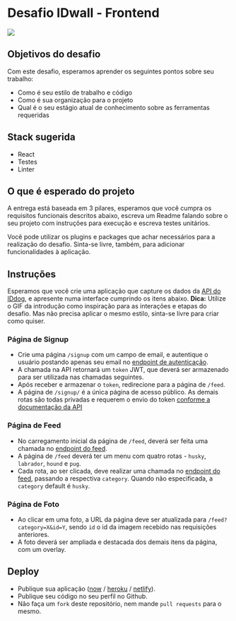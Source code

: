 # Desafio IDwall - Frontend

<img src="https://github.com/idwall/desafios-iddog/blob/master/frontend/media/id-dog.gif?raw=true" />

## Objetivos do desafio

Com este desafio, esperamos aprender os seguintes pontos sobre seu trabalho:

* Como é seu estilo de trabalho e código
* Como é sua organização para o projeto
* Qual é o seu estágio atual de conhecimento sobre as ferramentas requeridas

## Stack sugerida

* React
* Testes
* Linter

## O que é esperado do projeto

A entrega está baseada em 3 pilares, esperamos que você cumpra os requisitos funcionais descritos abaixo, escreva um Readme falando sobre o seu projeto com instruções para execução e escreva testes unitários.

Você pode utilizar os plugins e packages que achar necessários para a realização do desafio.
Sinta-se livre, também, para adicionar funcionalidades à aplicação.

## Instruções

Esperamos que você crie uma aplicação que capture os dados da [API do IDdog](https://api-iddog.idwall.co), e apresente numa interface cumprindo os itens abaixo.
**Dica:** Utilize o GIF da introdução como inspiração para as interações e etapas do desafio. Mas não precisa aplicar o mesmo estilo, sinta-se livre para criar como quiser.

### Página de Signup

* Crie uma página `/signup` com um campo de email, e autentique o usuário postando apenas seu email no [endpoint de autenticação](https://api-iddog.idwall.co/signup).
* A chamada na API retornará um `token` JWT, que deverá ser armazenado para ser utilizada nas chamadas seguintes.
* Após receber e armazenar o `token`, redirecione para a página de `/feed`. 
* A página de `/signup/` é a única página de acesso público. As demais rotas são todas privadas e requerem o envio do token [conforme a documentação da API](https://github.com/idwall/desafios-iddog)

### Página de Feed

* No carregamento inicial da página de `/feed`, deverá ser feita uma chamada no [endpoint do feed](https://api-iddog.idwall.co/feed).
* A página de `/feed` deverá ter um menu com quatro rotas - `husky`, `labrador`, `hound` e `pug`.
* Cada rota, ao ser clicada, deve realizar uma chamada no [endpoint do feed](https://api-iddog.idwall.co/feed), passando a respectiva `category`. Quando não especificada, a `category` default é `husky`.

### Página de Foto

* Ao clicar em uma foto, a URL da página deve ser atualizada para `/feed?category=X&id=Y`, sendo `id` o id da imagem recebido nas requisições anteriores.
* A foto deverá ser ampliada e destacada dos demais itens da página, com um overlay. 

## Deploy

* Publique sua aplicação ([now](https://zeit.co/now) / [heroku](https://www.heroku.com/) / [netlify](https://www.netlify.com/)).
* Publique seu código no seu perfil no Github.
* Não faça um `fork` deste repositório, nem mande `pull requests` para o mesmo. 
